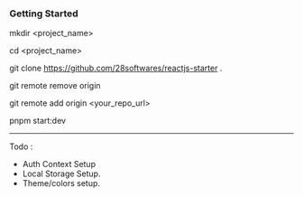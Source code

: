 ### Getting Started

mkdir <project_name>

cd <project_name>

git clone https://github.com/28softwares/reactjs-starter .

git remote remove origin

git remote add origin <your_repo_url>

pnpm start:dev

---

Todo :

- Auth Context Setup
- Local Storage Setup.
- Theme/colors setup.

